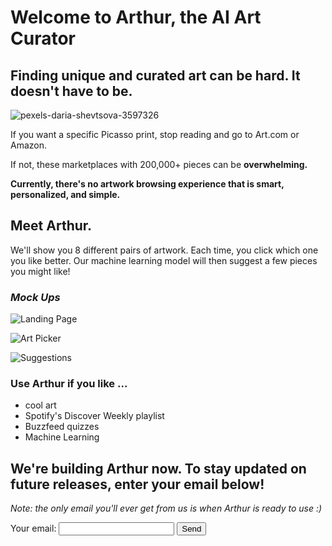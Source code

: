 <head>
<!-- Global site tag (gtag.js) - Google Analytics -->
  <script async src="https://www.googletagmanager.com/gtag/js?id=G-NT94ETE15H"></script>
  <script>
    window.dataLayer = window.dataLayer || [];
   function gtag(){dataLayer.push(arguments);}
   gtag('js', new Date());

   gtag('config', 'G-NT94ETE15H');
   </script>
</head>

# Welcome to Arthur, the AI Art Curator

## Finding unique and curated art can be hard. It doesn't have to be. 

![pexels-daria-shevtsova-3597326](https://user-images.githubusercontent.com/24867764/96948211-f18c7d00-1499-11eb-9027-9fed21ab8711.jpg)


If you want a specific Picasso print, stop reading and go to Art.com or Amazon. 

If not, these marketplaces with 200,000+ pieces can be **overwhelming.**

**Currently, there's no artwork browsing experience that is smart, personalized, and simple.**

## Meet Arthur. 
We'll show you 8 different pairs of artwork. Each time, you click which one you like better. Our machine learning model will then suggest a few pieces you might like!

### _Mock Ups_

![Landing Page](https://user-images.githubusercontent.com/24867764/96951241-e7ba4800-14a0-11eb-8d1c-1490f1b5e597.png)

![Art Picker](https://user-images.githubusercontent.com/24867764/96951265-f30d7380-14a0-11eb-91fe-2e55f23a48f6.png)

![Suggestions](https://user-images.githubusercontent.com/24867764/96951278-f7d22780-14a0-11eb-91db-5fb1fe1e8022.png)


### Use Arthur if you like ...
- cool art
- Spotify's Discover Weekly playlist
- Buzzfeed quizzes
- Machine Learning


## We're building Arthur now. To stay updated on future releases, enter your email below!
_Note: the only email you'll ever get from us is when Arthur is ready to use :)_

<form action="https://formspree.io/f/myybwnqp" method="POST">
  <label>
    Your email:
    <input type="email" name="_replyto">
  <input type="submit" value="Send">




